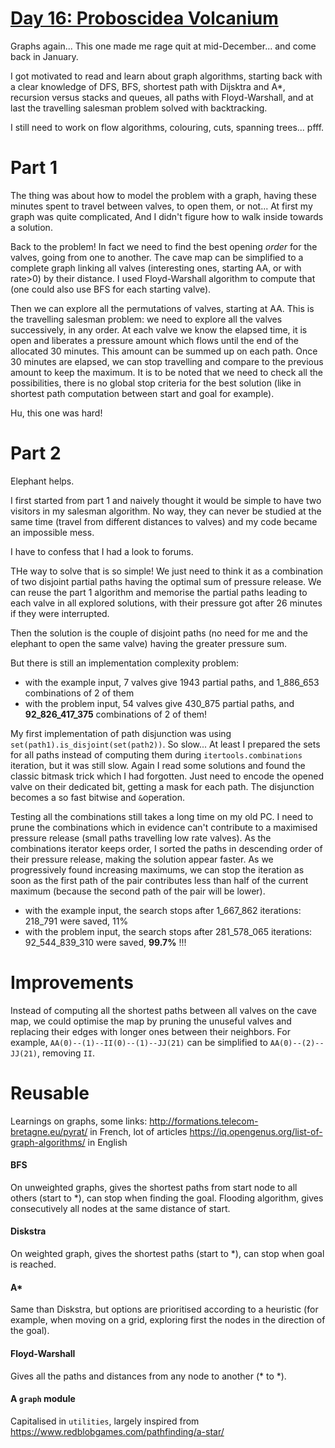 # [Day 16: Proboscidea Volcanium](https://adventofcode.com/2022/day/16)

Graphs again... This one made me rage quit at mid-December... and come back in January.

I got motivated to read and learn about graph algorithms, starting back with a clear knowledge of DFS, BFS, 
shortest path with Dijsktra and A*, recursion versus stacks and queues, all paths with Floyd-Warshall, and at last
the travelling salesman problem solved with backtracking.

I still need to work on flow algorithms, colouring, cuts, spanning trees... pfff.

# Part 1
The thing was about how to model the problem with a graph, having these minutes spent to travel between valves, 
to open them, or not... At first my graph was quite complicated, And I didn't figure how to walk inside towards
a solution.

Back to the problem! In fact we need to find the best opening *order* for the valves, going from one to another.
The cave map can be simplified to a complete graph linking all valves (interesting ones, starting AA, or with rate>0) 
by their distance. I used Floyd-Warshall algorithm to compute that (one could also use BFS for each starting valve).

Then we can explore all the permutations of valves, starting at AA. This is the travelling salesman problem: we need 
to explore all the valves successively, in any order. At each valve we know the elapsed time, it is open and liberates
a pressure amount which flows until the end of the allocated 30 minutes. This amount can be summed up on each path.
Once 30 minutes are elapsed, we can stop travelling and compare to the previous amount to keep the maximum.
It is to be noted that we need to check all the possibilities, there is no global stop criteria for the best solution
(like in shortest path computation between start and goal for example).

Hu, this one was hard!

# Part 2
Elephant helps.

I first started from part 1 and naively thought it would be simple to have two visitors in my salesman algorithm.
No way, they can never be studied at the same time (travel from different distances to valves) and my code became an
impossible mess.

I have to confess that I had a look to forums.

THe way to solve that is so simple!
We just need to think it as a combination of two disjoint partial paths having the optimal sum of pressure release.
We can reuse the part 1 algorithm and memorise the partial paths leading to each valve in all explored solutions, with 
their pressure got after 26 minutes if they were interrupted.

Then the solution is the couple of disjoint paths (no need for me and the elephant to open the same valve) having the
greater pressure sum.

But there is still an implementation complexity problem:
- with the example input, 7 valves give 1943 partial paths, and 1_886_653 combinations of 2 of them
- with the problem input, 54 valves give 430_875 partial paths, and **92_826_417_375** combinations of 2 of them!

My first implementation of path disjunction was using `set(path1).is_disjoint(set(path2))`. So slow...
At least I prepared the sets for all paths instead of computing them during `itertools.combinations` iteration, but it
was still slow. Again I read some solutions and found the classic bitmask trick which I had forgotten.
Just need to encode the opened valve on their dedicated bit, getting a mask for each path. The disjunction becomes a
so fast bitwise and `&`operation. 

Testing all the combinations still takes a long time on my old PC. I need to prune the combinations which in evidence 
can't contribute to a maximised pressure release (small paths travelling low rate valves).
As the combinations iterator keeps order, I sorted the paths in descending order of their pressure release, making the
solution appear faster. As we progressively found increasing maximums, we can stop the iteration as soon as the first
path of the pair contributes less than half of the current maximum (because the second path of the pair will be lower).
- with the example input, the search stops after 1_667_862 iterations: 218_791 were saved, 11%
- with the problem input, the search stops after 281_578_065 iterations: 92_544_839_310 were saved, **99.7%** !!!

# Improvements
Instead of computing all the shortest paths between all valves on the cave map, we could optimise the map by pruning
the unuseful valves and replacing their edges with longer ones between their neighbors.
For example, `AA(0)--(1)--II(0)--(1)--JJ(21)` can be simplified to `AA(0)--(2)--JJ(21)`, removing `II`.

# Reusable

Learnings on graphs, some links:
http://formations.telecom-bretagne.eu/pyrat/ in French, lot of articles
https://iq.opengenus.org/list-of-graph-algorithms/ in English

#### BFS
On unweighted graphs, gives the shortest paths from start node to all others (start to *), 
can stop when finding the goal. Flooding algorithm, gives consecutively all nodes at the same distance of start. 
#### Diskstra
On weighted graph, gives the shortest paths (start to *), can stop when goal is reached.
#### A*
Same than Diskstra, but options are prioritised according to a heuristic (for example, when moving on a grid, 
exploring first the nodes in the direction of the goal).
#### Floyd-Warshall
Gives all the paths and distances from any node to another (* to *).

#### A `graph` module
Capitalised in `utilities`, largely inspired from https://www.redblobgames.com/pathfinding/a-star/